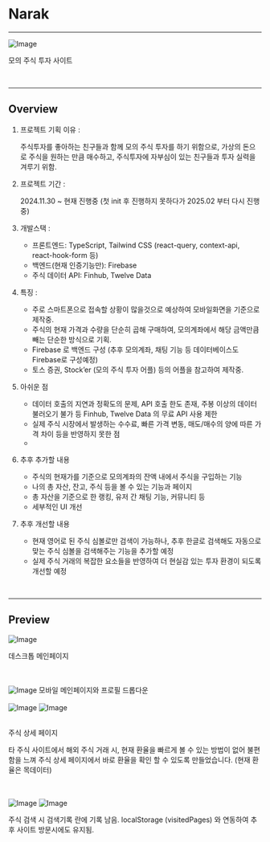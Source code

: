 # Narak

---

<img src="https://github.com/user-attachments/assets/97164746-8320-438c-821f-f98f56b10330" alt="Image" />

모의 주식 투자 사이트

<br/>

---

## Overview

1. 프로젝트 기획 이유 :
    
    주식투자를 좋아하는 친구들과 함께 모의 주식 투자를 하기 위함으로, 가상의 돈으로 주식을 원하는 만큼 매수하고, 주식투자에 자부심이 있는 친구들과 투자 실력을 겨루기 위함.
   
    
3. 프로젝트 기간 :
    
    2024.11.30 ~ 현재 진행중 (첫 init 후 진행하지 못하다가 2025.02 부터 다시 진행중)
   
    
5. 개발스택 :
    - 프론트엔드: TypeScript, Tailwind CSS (react-query, context-api, react-hook-form 등)
    - 백엔드(현재 인증기능만): Firebase
    - 주식 데이터 API: Finhub, Twelve Data
      
6. 특징 :
    - 주로 스마트폰으로 접속할 상황이 많을것으로 예상하여 모바일화면을 기준으로 제작중.
    - 주식의 현재 가격과 수량을 단순히 곱해 구매하여, 모의계좌에서 해당 금액만큼 빼는 단순한 방식으로 기획.
    - Firebase 로 백엔드 구성 (추후 모의계좌, 채팅 기능 등 데이터베이스도 Firebase로 구성예정)
    - 토스 증권, Stock’er (모의 주식 투자 어플) 등의 어플을 참고하여 제작중.
      
7. 아쉬운 점
    - 데이터 호출의 지연과 정확도의 문제, API 호출 한도 존재, 주봉 이상의 데이터 불러오기 불가 등 Finhub, Twelve Data 의 무료 API 사용 제한
    - 실제 주식 시장에서 발생하는 수수료, 빠른 가격 변동, 매도/매수의 양에 따른 가격 차이 등을 반영하지 못한 점
    - 
8. 추후 추가할 내용
    - 주식의 현재가를 기준으로 모의계좌의 잔액 내에서 주식을 구입하는 기능
    - 나의 총 자산, 잔고, 주식 등을 볼 수 있는 기능과 페이지
    - 총 자산을 기준으로 한 랭킹, 유저 간 채팅 기능, 커뮤니티 등
    - 세부적인 UI 개선
      
9. 추후 개선할 내용
    - 현재 영어로 된 주식 심볼로만 검색이 가능하나, 추후 한글로 검색해도 자동으로 맞는 주식 심볼을 검색해주는 기능을 추가할 예정
    - 실제 주식 거래의 복잡한 요소들을 반영하여 더 현실감 있는 투자 환경이 되도록 개선할 예정

<br/>

---

## Preview

<img src="https://github.com/user-attachments/assets/26a8507d-63ae-44c9-9502-eee1ea89ef56" alt="Image" />

데스크톱 메인페이지

<br/>
<br/>

<img src="https://github.com/user-attachments/assets/e5e0220c-b8f0-44d2-b24a-2e4d511f6173" alt="Image" />
모바일 메인페이지와 프로필 드롭다운

<br/>
<br/>

<img src="https://github.com/user-attachments/assets/d18c3c98-7a88-464d-92d2-65731648a6db" alt="Image" />
<img src="https://github.com/user-attachments/assets/a490879e-3929-47fa-8d36-19591fa31c15" alt="Image" />

<br/>
<br/>

주식 상세 페이지

타 주식 사이트에서 해외 주식 거래 시, 현재 환율을 빠르게 볼 수 있는 방법이 없어 불편함을 느껴 주식 상세 페이지에서 바로 환율을 확인 할 수 있도록 만들었습니다. (현재 환율은 목데이터)

<br/>
<br/>

<img src="https://github.com/user-attachments/assets/fa601692-5172-466b-8416-4961ab5d838a" alt="Image" />
<img src="https://github.com/user-attachments/assets/69dc39fb-7658-4dfd-ac74-1d9b0427a3cc" alt="Image" />

주식 검색 시 검색기록 란에 기록 남음. localStorage (visitedPages) 와 연동하여 추후 사이트 방문시에도 유지됨.
